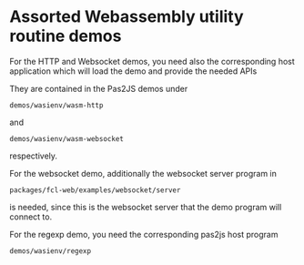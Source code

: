 # Assorted Webassembly utility routine demos

For the HTTP and Websocket demos, you need also the corresponding host application
which will load the demo and provide the needed APIs

They are contained in the Pas2JS demos under 
```
demos/wasienv/wasm-http 
```

and

```
demos/wasienv/wasm-websocket
```

respectively.

For the websocket demo, additionally the websocket server program in
```
packages/fcl-web/examples/websocket/server
```
is needed, since this is the websocket server that the demo program will
connect to.

For the regexp demo, you need the corresponding pas2js host program
```
demos/wasienv/regexp
```
